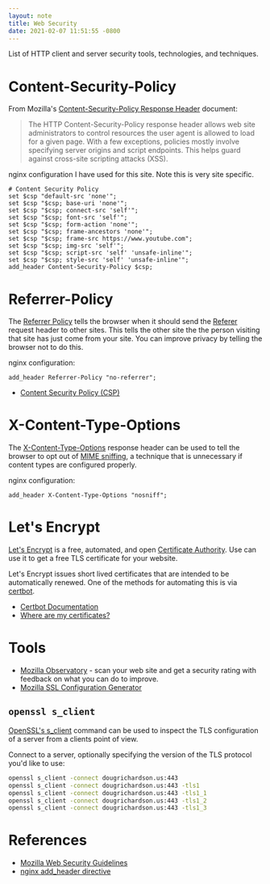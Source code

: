 ```yaml
---
layout: note
title: Web Security
date: 2021-02-07 11:51:55 -0800
---
```


List of HTTP client and server security tools, technologies, and techniques. 

# Content-Security-Policy


From Mozilla's [Content-Security-Policy Response Header](https://developer.mozilla.org/en-US/docs/Web/HTTP/Headers/Content-Security-Policy) document:

> The HTTP Content-Security-Policy response header allows web site administrators to control resources the user agent is allowed to load for a given page. With a few exceptions, policies mostly involve specifying server origins and script endpoints. This helps guard against cross-site scripting attacks (XSS).

nginx configuration I have used for this site. Note this is very site specific.

```
# Content Security Policy
set $csp "default-src 'none'";
set $csp "$csp; base-uri 'none'";
set $csp "$csp; connect-src 'self'";
set $csp "$csp; font-src 'self'";
set $csp "$csp; form-action 'none'";
set $csp "$csp; frame-ancestors 'none'";
set $csp "$csp; frame-src https://www.youtube.com";
set $csp "$csp; img-src 'self'";
set $csp "$csp; script-src 'self' 'unsafe-inline'";
set $csp "$csp; style-src 'self' 'unsafe-inline'";
add_header Content-Security-Policy $csp;
```

# Referrer-Policy

The [Referrer Policy](https://infosec.mozilla.org/guidelines/web_security#referrer-policy) tells the browser when it should
send the [Referer](https://developer.mozilla.org/en-US/docs/Web/HTTP/Headers/Referer) request header to other sites. This
tells the other site the the person visiting that site has just come from your site. You can improve privacy by telling
the browser not to do this.

nginx configuration:

```
add_header Referrer-Policy "no-referrer";
```

- [Content Security Policy (CSP) ](https://developer.mozilla.org/en-US/docs/Web/HTTP/CSP)

# X-Content-Type-Options

The [X-Content-Type-Options](https://developer.mozilla.org/en-US/docs/Web/HTTP/Headers/X-Content-Type-Options) response header can
be used to tell the browser to opt out of [MIME sniffing](https://developer.mozilla.org/en-US/docs/Web/HTTP/Basics_of_HTTP/MIME_types#MIME_sniffing),
a technique that is unnecessary if content types are configured properly.

nginx configuration:

```
add_header X-Content-Type-Options "nosniff";
```

# Let's Encrypt 

[Let's Encrypt](https://letsencrypt.org/) is a free, automated, and open
[Certificate Authority](https://en.wikipedia.org/wiki/Certificate_authority).
Use can use it to get a free TLS certificate for your website.

Let's Encrypt issues short lived certificates that are intended to be automatically
renewed. One of the methods for automating this is via [certbot](https://certbot.eff.org/).

- [Certbot Documentation](https://certbot.eff.org/docs/intro.html)
- [Where are my certificates?](https://certbot.eff.org/docs/using.html#where-are-my-certificates)

# Tools

- [Mozilla Observatory](https://observatory.mozilla.org) - scan your web site and get a security rating with feedback on what you can do to improve.
- [Mozilla SSL Configuration Generator](https://ssl-config.mozilla.org)

## `openssl s_client`

[OpenSSL's s_client](https://www.openssl.org/docs/manmaster/man1/openssl-s_client.html) command can be
used to inspect the TLS configuration of a server from a clients point of view.

Connect to a server, optionally specifying the version of the TLS protocol you'd like to use:

```bash
openssl s_client -connect dougrichardson.us:443
openssl s_client -connect dougrichardson.us:443 -tls1
openssl s_client -connect dougrichardson.us:443 -tls1_1
openssl s_client -connect dougrichardson.us:443 -tls1_2
openssl s_client -connect dougrichardson.us:443 -tls1_3
```

# References

- [Mozilla Web Security Guidelines](https://infosec.mozilla.org/guidelines/web_security)
- [nginx add_header directive](https://nginx.org/en/docs/http/ngx_http_headers_module.html#add_header)

